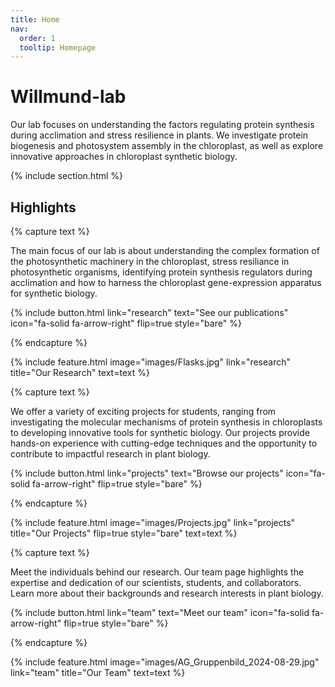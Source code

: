 ```yaml
---
title: Home
nav:
  order: 1
  tooltip: Homepage
---
```


# Willmund-lab


Our lab focuses on understanding the factors regulating protein synthesis during acclimation and stress resilience in plants. We investigate protein biogenesis and photosystem assembly in the chloroplast, as well as explore innovative approaches in chloroplast synthetic biology.

{% include section.html %}

## Highlights

{% capture text %}

The main focus of our lab is about understanding the complex formation of the photosynthetic machinery in the chloroplast, stress resiliance in photosynthetic organisms, identifying protein synthesis regulators during acclimation and how to harness the chloroplast gene-expression apparatus for synthetic biology. 

{%
  include button.html
  link="research"
  text="See our publications"
  icon="fa-solid fa-arrow-right"
  flip=true
  style="bare"
%}

{% endcapture %}

{%
  include feature.html
  image="images/Flasks.jpg"
  link="research"
  title="Our Research"
  text=text
%}

{% capture text %}

We offer a variety of exciting projects for students, ranging from investigating the molecular mechanisms of protein synthesis in chloroplasts to developing innovative tools for synthetic biology. Our projects provide hands-on experience with cutting-edge techniques and the opportunity to contribute to impactful research in plant biology.

{%
  include button.html
  link="projects"
  text="Browse our projects"
  icon="fa-solid fa-arrow-right"
  flip=true
  style="bare"
%}

{% endcapture %}

{%
  include feature.html
  image="images/Projects.jpg"
  link="projects"
  title="Our Projects"
  flip=true
  style="bare"
  text=text
%}

{% capture text %}

Meet the individuals behind our research. Our team page highlights the expertise and dedication of our scientists, students, and collaborators. Learn more about their backgrounds and research interests in plant biology.


{%
  include button.html
  link="team"
  text="Meet our team"
  icon="fa-solid fa-arrow-right"
  flip=true
  style="bare"
%}

{% endcapture %}

{%
  include feature.html
  image="images/AG_Gruppenbild_2024-08-29.jpg"
  link="team"
  title="Our Team"
  text=text
%}
